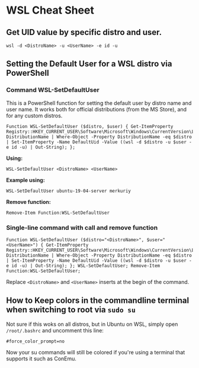 # WSL Cheat Sheet

## Get UID value by specific distro and user.

```
wsl -d <DistroName> -u <UserName> -e id -u
```

## Setting the Default User for a WSL distro via PowerShell

### Command WSL-SetDefaultUser

This is a PowerShell function for setting the default user by distro name and user name. It works both for official distributions (from the MS Store), and for any custom distros.

```
Function WSL-SetDefaultUser ($distro, $user) { Get-ItemProperty Registry::HKEY_CURRENT_USER\Software\Microsoft\Windows\CurrentVersion\Lxss\*\ DistributionName | Where-Object -Property DistributionName -eq $distro | Set-ItemProperty -Name DefaultUid -Value ((wsl -d $distro -u $user -e id -u) | Out-String); };
```

**Using:**

```
WSL-SetDefaultUser <DistroName> <UserName>
```

**Example using:**

```
WSL-SetDefaultUser ubuntu-19-04-server merkuriy
```

**Remove function:**

```
Remove-Item Function:WSL-SetDefaultUser
```

### Single-line command with call and remove function

```
Function WSL-SetDefaultUser ($distro="<DistroName>", $user="<UserName>") { Get-ItemProperty Registry::HKEY_CURRENT_USER\Software\Microsoft\Windows\CurrentVersion\Lxss\*\ DistributionName | Where-Object -Property DistributionName -eq $distro | Set-ItemProperty -Name DefaultUid -Value ((wsl -d $distro -u $user -e id -u) | Out-String); }; WSL-SetDefaultUser; Remove-Item Function:WSL-SetDefaultUser;
```

Replace `<DistroName>` and `<UserName>` inserts at the begin of the command.

## How to Keep colors in the commandline terminal when switching to root via `sudo su`

Not sure if this woks on all distros, but in Ubuntu on WSL, simply open `/root/.bashrc` and uncomment this line: 

```
#force_color_prompt=no
```

Now your su commands will still be colored if you're using a terminal that supports it such as ConEmu.



